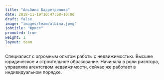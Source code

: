 ```yaml
---
title: "Альбина Бадретдинова"
date: 2018-11-19T10:47:58+10:00
draft: false
image: "images/team/albina.jpeg"
jobtitle: "Юрист"
promoted: true
weight: 1
layout: team
---
```


Специалист с огромным опытом работы с недвижимостью. Высшее юридическое и строительное образование. Начинала в роли риэлтора, управляла агентством недвижимости, сейчас же работает в индивидуальном порядке.
